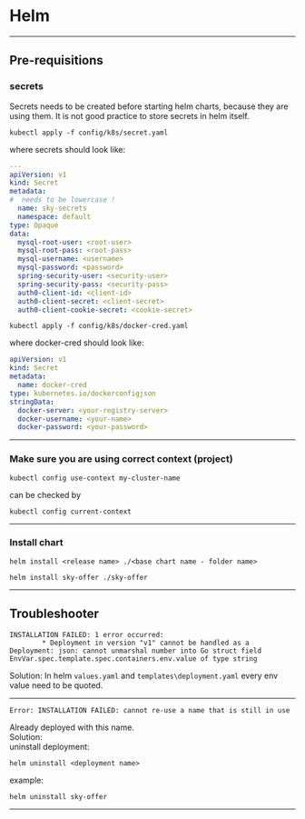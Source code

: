 # Helm

---------

## Pre-requisitions

### secrets

Secrets needs to be created before starting helm charts, because they are using them.
It is not good practice to store secrets in helm itself.

```shell
kubectl apply -f config/k8s/secret.yaml
```
where secrets should look like:
```yaml
---
apiVersion: v1
kind: Secret
metadata:
#  needs to be lowercase !
  name: sky-secrets
  namespace: default
type: Opaque
data:
  mysql-root-user: <root-user>
  mysql-root-pass: <root-pass>
  mysql-username: <username>
  mysql-password: <password>
  spring-security-user: <security-user>
  spring-security-pass: <security-pass>
  auth0-client-id: <client-id>
  auth0-client-secret: <client-secret>
  auth0-client-cookie-secret: <cookie-secret>
```


```shell
kubectl apply -f config/k8s/docker-cred.yaml
```
where docker-cred should look like:
```yaml
apiVersion: v1
kind: Secret
metadata:
  name: docker-cred
type: kubernetes.io/dockerconfigjson
stringData:
  docker-server: <your-registry-server>
  docker-username: <your-name>
  docker-password: <your-password>

```

---------


### Make sure you are using correct context (project)

```shell
kubectl config use-context my-cluster-name
```

can be checked by
```shell
kubectl config current-context
```

---------

### Install chart

```shell
helm install <release name> ./<base chart name - folder name>
```

```shell
helm install sky-offer ./sky-offer
```


--------

## Troubleshooter

```
INSTALLATION FAILED: 1 error occurred:
        * Deployment in version "v1" cannot be handled as a Deployment: json: cannot unmarshal number into Go struct field EnvVar.spec.template.spec.containers.env.value of type string
```
Solution: In helm `values.yaml` and `templates\deployment.yaml` every env value need to be quoted.

--------


```
Error: INSTALLATION FAILED: cannot re-use a name that is still in use
```

Already deployed with this name.  
Solution:  
uninstall deployment:
```shell
helm uninstall <deployment name>
```
example:
```shell
helm uninstall sky-offer
```

--------
